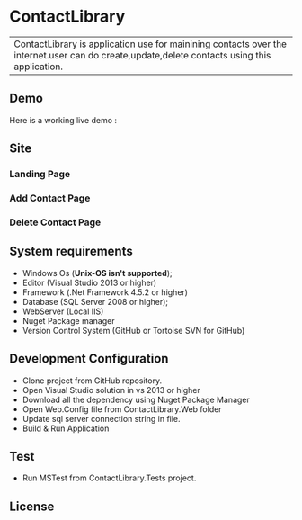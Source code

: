 # ContactLibrary
<table>
<tr>
<td>
  ContactLibrary is application use for mainining contacts over the internet.user can do create,update,delete contacts using this application.
</td>
</tr>
</table>

## Demo
Here is a working live demo :  

## Site

### Landing Page

### Add Contact Page


### Delete Contact Page


## System requirements

* Windows Os (**Unix-OS isn't supported**);
* Editor (Visual Studio 2013 or higher)
* Framework (.Net Framework 4.5.2 or higher)
* Database (SQL Server 2008 or higher);
* WebServer (Local IIS)
* Nuget Package manager
* Version Control System (GitHub or Tortoise SVN for GitHub)

## Development Configuration

* Clone project from GitHub repository.
* Open Visual Studio solution in vs 2013 or higher
* Download all the dependency using Nuget Package Manager
* Open Web.Config file from ContactLibrary.Web folder
* Update sql server connection string in file.
* Build & Run Application

## Test
* Run MSTest from ContactLibrary.Tests project.

## License






